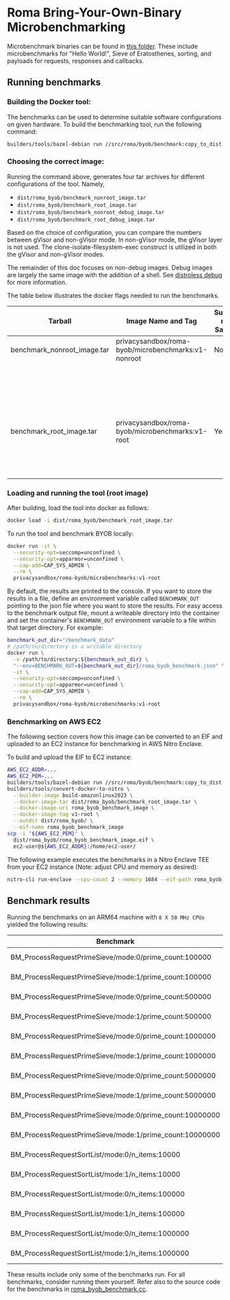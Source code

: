 # Roma Bring-Your-Own-Binary Microbenchmarking

Microbenchmark binaries can be found in [this folder](/src/roma/byob/sample_udf/). These include
microbenchmarks for "Hello World!", Sieve of Eratosthenes, sorting, and payloads for requests,
responses and callbacks.

## Running benchmarks

### Building the Docker tool:

The benchmarks can be used to determine suitable software configurations on given hardware. To build
the benchmarking tool, run the following command:

```sh
builders/tools/bazel-debian run //src/roma/byob/benchmark:copy_to_dist
```

### Choosing the correct image:

Running the command above, generates four tar archives for different configurations of the tool.
Namely,

-   `dist/roma_byob/benchmark_nonroot_image.tar`
-   `dist/roma_byob/benchmark_root_image.tar`
-   `dist/roma_byob/benchmark_nonroot_debug_image.tar`
-   `dist/roma_byob/benchmark_root_debug_image.tar`

Based on the choice of configuration, you can compare the numbers between gVisor and non-gVisor
mode. In non-gVisor mode, the gVisor layer is not used. The clone-isolate-filesystem-exec construct
is utilized in both the gVisor and non-gVisor modes.

The remainder of this doc focuses on non-debug images. Debug images are largely the same image with
the addition of a shell. See
[distroless debug](https://github.com/GoogleContainerTools/distroless?tab=readme-ov-file#debug-images)
for more information.

The table below illustrates the docker flags needed to run the benchmarks.

<!-- prettier-ignore-start -->
<!-- markdownlint-disable line-length -->
| Tarball                     | Image Name and Tag                   | Supports non-Sandbox | `docker run` flags                                                     |
| --------------------------- | ------------------------------------ | -------------------- | ---------------------------------------------------------------------- |
| benchmark_nonroot_image.tar | privacysandbox/roma-byob/microbenchmarks:v1-nonroot  | No                   | `--security-opt=seccomp=unconfined`                                    |
|                             |                                      |                      | `--security-opt=apparmor=unconfined`                                   |
|                             |                                      |                      | (optional)`--cap-add=CAP_SYS_ADMIN` only required for non-sandbox mode |
| benchmark_root_image.tar    | privacysandbox/roma-byob/microbenchmarks:v1-root     | Yes                  | Generally                                                              |
|                             |                                      |                      | `--security-opt=seccomp=unconfined`                                    |
|                             |                                      |                      | `--security-opt=apparmor=unconfined`                                   |
<!-- markdownlint-enable line-length -->
<!-- prettier-ignore-end -->

### Loading and running the tool (root image)

After building, load the tool into docker as follows:

```sh
docker load -i dist/roma_byob/benchmark_root_image.tar
```

To run the tool and benchmark BYOB locally:

```sh
docker run -it \
  --security-opt=seccomp=unconfined \
  --security-opt=apparmor=unconfined \
  --cap-add=CAP_SYS_ADMIN \
  --rm \
  privacysandbox/roma-byob/microbenchmarks:v1-root
```

By default, the results are printed to the console. If you want to store the results in a file,
define an environment variable called `BENCHMARK_OUT` pointing to the json file where you want to
store the results. For easy access to the benchmark output file, mount a writeable directory into
the container and set the container's `BENCHMARK_OUT` environment variable to a file within that
target directory. For example:

```sh
benchmark_out_dir="/benchmark_data"
# /path/to/directory is a writable directory
docker run \
  -v /path/to/directory:${benchmark_out_dir} \
  "--env=BENCHMARK_OUT=${benchmark_out_dir}/roma_byob_benchmark.json" \
  -it \
  --security-opt=seccomp=unconfined \
  --security-opt=apparmor=unconfined \
  --cap-add=CAP_SYS_ADMIN \
  --rm \
  privacysandbox/roma-byob/microbenchmarks:v1-root
```

### Benchmarking on AWS EC2

The following section covers how this image can be converted to an EIF and uploaded to an EC2
instance for benchmarking in AWS Nitro Enclave.

To build and upload the EIF to EC2 instance:

```sh
AWS_EC2_ADDR=...
AWS_EC2_PEM=...
builders/tools/bazel-debian run //src/roma/byob/benchmark:copy_to_dist
builders/tools/convert-docker-to-nitro \
  --builder-image build-amazonlinux2023 \
  --docker-image-tar dist/roma_byob/benchmark_root_image.tar \
  --docker-image-uri roma_byob_benchmark_image \
  --docker-image-tag v1-root \
  --outdir dist/roma_byob/ \
  --eif-name roma_byob_benchmark_image
scp -i "${AWS_EC2_PEM}" \
  dist/roma_byob/roma_byob_benchmark_image.eif \
  ec2-user@${AWS_EC2_ADDR}:/home/ec2-user/
```

The following example executes the benchmarks in a Nitro Enclave TEE from your EC2 instance (Note:
adjust CPU and memory as desired):

```sh
nitro-cli run-enclave --cpu-count 2 --memory 1684 --eif-path roma_byob_benchmark_image.eif --enclave-cid 10 --attach-console
```

## Benchmark results

Running the benchmarks on an ARM64 machine with `8 X 50 MHz CPUs` yielded the following results:

| Benchmark                                               | Time    | CPU      | Iterations | Details         |
| ------------------------------------------------------- | ------- | -------- | ---------- | --------------- |
| BM_ProcessRequestPrimeSieve/mode:0/prime_count:100000   | 4.37 ms | 0.067 ms | 1000       | mode:gVisor     |
| BM_ProcessRequestPrimeSieve/mode:1/prime_count:100000   | 15.7 ms | 0.071 ms | 1000       | mode:Non-gVisor |
| BM_ProcessRequestPrimeSieve/mode:0/prime_count:500000   | 5.20 ms | 0.071 ms | 1000       | mode:gVisor     |
| BM_ProcessRequestPrimeSieve/mode:1/prime_count:500000   | 15.6 ms | 0.078 ms | 1000       | mode:Non-gVisor |
| BM_ProcessRequestPrimeSieve/mode:0/prime_count:1000000  | 5.69 ms | 0.071 ms | 1000       | mode:gVisor     |
| BM_ProcessRequestPrimeSieve/mode:1/prime_count:1000000  | 15.7 ms | 0.084 ms | 1000       | mode:Non-gVisor |
| BM_ProcessRequestPrimeSieve/mode:0/prime_count:5000000  | 18.3 ms | 0.085 ms | 1000       | mode:gVisor     |
| BM_ProcessRequestPrimeSieve/mode:1/prime_count:5000000  | 17.7 ms | 0.073 ms | 1000       | mode:Non-gVisor |
| BM_ProcessRequestPrimeSieve/mode:0/prime_count:10000000 | 37.4 ms | 0.094 ms | 100        | mode:gVisor     |
| BM_ProcessRequestPrimeSieve/mode:1/prime_count:10000000 | 36.7 ms | 0.091 ms | 100        | mode:Non-gVisor |
| BM_ProcessRequestSortList/mode:0/n_items:10000          | 4.60 ms | 0.065 ms | 1000       | mode:gVisor     |
| BM_ProcessRequestSortList/mode:1/n_items:10000          | 15.6 ms | 0.072 ms | 1000       | mode:Non-gVisor |
| BM_ProcessRequestSortList/mode:0/n_items:100000         | 7.05 ms | 0.071 ms | 1000       | mode:gVisor     |
| BM_ProcessRequestSortList/mode:1/n_items:100000         | 15.7 ms | 0.073 ms | 1000       | mode:Non-gVisor |
| BM_ProcessRequestSortList/mode:0/n_items:1000000        | 64.6 ms | 0.094 ms | 100        | mode:gVisor     |
| BM_ProcessRequestSortList/mode:1/n_items:1000000        | 64.9 ms | 0.096 ms | 100        | mode:Non-gVisor |

These results include only some of the benchmarks run. For all benchmarks, consider running them
yourself. Refer also to the source code for the benchmarks in
[roma_byob_benchmark.cc](/src/roma/byob/benchmark/roma_byob_benchmark.cc).
